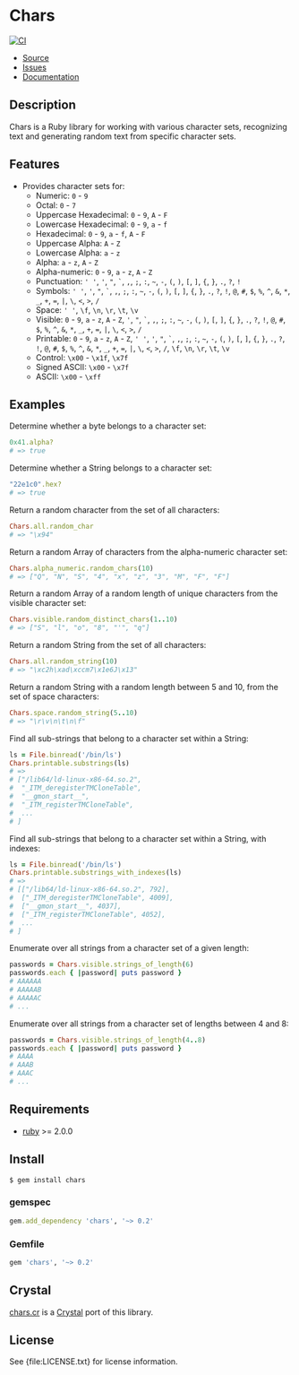 # Chars

[![CI](https://github.com/postmodern/chars.rb/actions/workflows/ruby.yml/badge.svg)](https://github.com/postmodern/chars.rb/actions/workflows/ruby.yml)

* [Source](https://github.com/postmodern/chars.rb#readme)
* [Issues](https://github.com/postmodern/chars.rb/issues)
* [Documentation](https://rubydoc.info/gems/chars)

## Description

Chars is a Ruby library for working with various character sets,
recognizing text and generating random text from specific character sets.

## Features

* Provides character sets for:
  * Numeric: `0` - `9`
  * Octal: `0` - `7`
  * Uppercase Hexadecimal: `0` - `9`, `A` - `F`
  * Lowercase Hexadecimal: `0` - `9`, `a` - `f`
  * Hexadecimal: `0` - `9`, `a` - `f`, `A` - `F`
  * Uppercase Alpha: `A` - `Z`
  * Lowercase Alpha: `a` - `z`
  * Alpha: `a` - `z`, `A` - `Z`
  * Alpha-numeric: `0` - `9`, `a` - `z`, `A` - `Z`
  * Punctuation: `' '`, `'`, `"`, `` ` ``, `,`, `;`, `:`, `~`, `-`, `(`, `)`, `[`, `]`, `{`, `}`, `.`, `?`, `!`
  * Symbols: `' '`, `'`, `"`, `` ` ``, `,`, `;`, `:`, `~`, `-`, `(`, `)`, `[`, `]`, `{`, `}`, `.`, `?`, `!`, `@`, `#`, `$`, `%`, `^`, `&`, `*`, `_`, `+`, `=`, `|`, `\`, `<`, `>`, `/`
  * Space: `' '`, `\f`, `\n`, `\r`, `\t`, `\v`
  * Visible: `0` - `9`, `a` - `z`, `A` - `Z`, `'`, `"`, `` ` ``, `,`, `;`, `:`, `~`, `-`, `(`, `)`, `[`, `]`, `{`, `}`, `.`, `?`, `!`, `@`, `#`, `$`, `%`, `^`, `&`, `*`, `_`, `+`, `=`, `|`, `\`, `<`, `>`, `/`
  * Printable: `0` - `9`, `a` - `z`, `A` - `Z`, `' '`, `'`, `"`, `` ` ``, `,`, `;`, `:`, `~`, `-`, `(`, `)`, `[`, `]`, `{`, `}`, `.`, `?`, `!`, `@`, `#`, `$`, `%`, `^`, `&`, <code>*</code>, <code>_</code>, `+`, `=`, `|`, `\`, `<`, `>`, `/`, `\f`, `\n`, `\r`, `\t`, `\v`
  * Control: `\x00` - `\x1f`, `\x7f`
  * Signed ASCII: `\x00` - `\x7f`
  * ASCII: `\x00` - `\xff`

## Examples

Determine whether a byte belongs to a character set:

```ruby
0x41.alpha?
# => true
```

Determine whether a String belongs to a character set:

```ruby
"22e1c0".hex?
# => true
```

Return a random character from the set of all characters:

```ruby
Chars.all.random_char
# => "\x94"
```

Return a random Array of characters from the alpha-numeric character set:

```ruby
Chars.alpha_numeric.random_chars(10)
# => ["Q", "N", "S", "4", "x", "z", "3", "M", "F", "F"]
```

Return a random Array of a random length of unique characters from the
visible character set:

```ruby
Chars.visible.random_distinct_chars(1..10)
# => ["S", "l", "o", "8", "'", "q"]
```

Return a random String from the set of all characters:

```ruby
Chars.all.random_string(10)
# => "\xc2h\xad\xccm7\x1e6J\x13"
```

Return a random String with a random length between 5 and 10, from the
set of space characters:

```ruby
Chars.space.random_string(5..10)
# => "\r\v\n\t\n\f"
```

Find all sub-strings that belong to a character set within a String:

```ruby
ls = File.binread('/bin/ls')
Chars.printable.substrings(ls)
# => 
# ["/lib64/ld-linux-x86-64.so.2",
#  "_ITM_deregisterTMCloneTable",
#  "__gmon_start__",
#  "_ITM_registerTMCloneTable",
#  ...
# ]
```

Find all sub-strings that belong to a character set within a String, with
indexes:

```ruby
ls = File.binread('/bin/ls')
Chars.printable.substrings_with_indexes(ls)
# =>
# [["/lib64/ld-linux-x86-64.so.2", 792],
#  ["_ITM_deregisterTMCloneTable", 4009],
#  ["__gmon_start__", 4037],
#  ["_ITM_registerTMCloneTable", 4052],
#  ...
# ]
```

Enumerate over all strings from a character set of a given length:

```ruby
passwords = Chars.visible.strings_of_length(6)
passwords.each { |password| puts password }
# AAAAAA
# AAAAAB
# AAAAAC
# ...
```

Enumerate over all strings from a character set of lengths between 4 and 8:

```ruby
passwords = Chars.visible.strings_of_length(4..8)
passwords.each { |password| puts password }
# AAAA
# AAAB
# AAAC
# ...
```

## Requirements

* [ruby](https://www.ruby-lang.org/) >= 2.0.0

## Install

    $ gem install chars

### gemspec

```ruby
gem.add_dependency 'chars', '~> 0.2'
```

### Gemfile

```ruby
gem 'chars', '~> 0.2'
```

## Crystal

[chars.cr] is a [Crystal] port of this library.

[chars.cr]: https://github.com/postmodern/chars.cr
[Crystal]: https://crystal-lang.org/

## License

See {file:LICENSE.txt} for license information.


